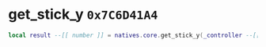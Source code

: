 # get_stick_y `0x7C6D41A4`

```lua
local result --[[ number ]] = natives.core.get_stick_y(_controller --[[ integer ]], _isrightstick --[[ boolean ]], _unk0 --[[ integer ]])
```
